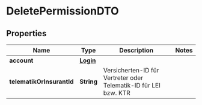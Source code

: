 

# DeletePermissionDTO

## Properties

Name | Type | Description | Notes
------------ | ------------- | ------------- | -------------
**account** | [**Login**](Login.md) |  | 
**telematikOrInsurantId** | **String** | Versicherten-ID für Vertreter oder Telematik-ID für LEI bzw. KTR | 



